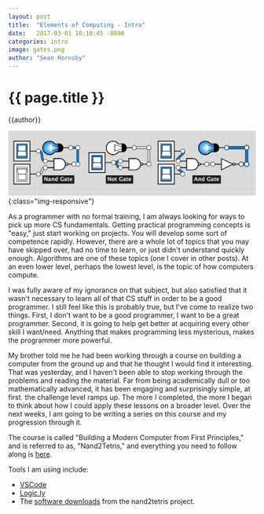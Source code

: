 ```yaml
---
layout: post
title:  "Elements of Computing - Intro"
date:   2017-03-01 10:10:45 -0800
categories: intro
image: gates.png
author: "Sean Hornsby"
---
```


{{ page.title }}
================
{{author}}

![Splash](../images/EoC1.png){:class="img-responsive"}

As a programmer with no formal training, I am always looking for ways
to pick up more CS fundamentals. Getting practical programming concepts is "easy,"
just start working on projects. You will develop some sort of competence rapidly.
However, there are a whole lot of topics that you may have skipped over, had no
time to learn, or just didn't understand quickly enough. Algorithms are one of these
topics (one I cover in other posts). At an even lower level, perhaps the lowest level, is
the topic of how computers compute.

I was fully aware of my ignorance on that subject, but also satisfied that it wasn't necessary
to learn all of that CS stuff in order to be a good programmer. I still feel like this is
probably true, but I've come to realize two things. First, I don't want to be a good programmer,
I want to be a great programmer. Second, it is going to help get better at acquiring every other
skill I want/need. Anything that makes programming less mysterious, makes the programmer more
powerful.

My brother told me he had been working through a course on building a computer from the ground up
and that he thought I would find it interesting. That was yesterday, and I haven't been able to stop
working through the problems and reading the material. Far from being academically dull or too mathematically
advanced, it has been engaging and surprisingly simple, at first. the challenge level ramps up. The more
I completed, the more I began to think about how I could apply these lessons on a broader level. Over
the next weeks, I am going to be writing a series on this course and my progression through it. 

The course is called "Building a Modern Computer from First Principles," and is referred to as, "Nand2Tetris," and
everything you need to follow along is <a href="http://www.nand2tetris.org/">here</a>.

Tools I am using include:
* [VSCode](https://code.visualstudio.com/download)
* [Logic.ly](https://logic.ly/download/)
* The [software downloads](http://www.nand2tetris.org/software.php) from the nand2tetris project.